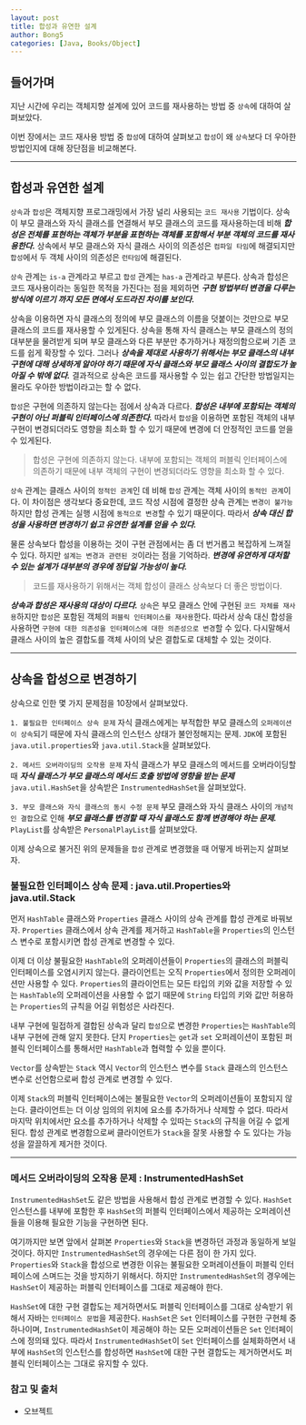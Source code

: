 ```yaml
---
layout: post
title: 합성과 유연한 설계
author: Bong5
categories: [Java, Books/Object]
---
```



## 들어가며

지난 시간에 우리는 객체지향 설계에 있어 코드를 재사용하는 방법 중 `상속`에 대하여 살펴보았다.

이번 장에서는 코드 재사용 방법 중 `합성`에 대하여 살펴보고 `합성`이 왜 `상속`보다 더 우아한 방법인지에 대해 장단점을 비교해본다.

---

## 합성과 유연한 설계

`상속`과 `합성`은 객체지향 프로그래밍에서 가장 널리 사용되는 `코드 재사용` 기법이다. 상속이 부모 클래스와 자식 클래스를 연결해서 부모 클래스의 코드를 재사용하는데 비해 **_합성은 전체를 표현하는 객체가 부분을 표현하는 객체를 포함해서 부분 객체의 코드를 재사용한다._** 상속에서 부모 클래스와 자식 클래스 사이의 의존성은 `컴파일 타임`에 해결되지만 `합성`에서 두 객체 사이의 의존성은 `런타임`에 해결된다.

`상속` 관계는 `is-a` 관계라고 부르고 `합성` 관계는 `has-a` 관계라고 부른다. 상속과 합성은 코드 재사용이라는 동일한 목적을 가진다는 점을 제외하면 **_구현 방법부터 변경을 다루는 방식에 이르기 까지 모든 면에서 도드라진 차이를 보인다._**

상속을 이용하면 자식 클래스의 정의에 부모 클래스의 이름을 덧붙이는 것만으로 부모 클래스의 코드를 재사용할 수 있게된다. 상속을 통해 자식 클래스는 부모 클래스의 정의 대부분을 물려받게 되며 부모 클래스와 다른 부분만 추가하거나 재정의함으로써 기존 코드를 쉽게 확장할 수 있다. 그러나 **_상속을 제대로 사용하기 위해서는 부모 클래스의 내부 구현에 대해 상세하게 알아야 하기 때문에 자식 클래스와 부모 클래스 사이의 결합도가 높아질 수 밖에 없다._** 결과적으로 상속은 코드를 재사용할 수 있는 쉽고 간단한 방법일지는 몰라도 우아한 방법이라고는 할 수 없다.

`합성`은 구현에 의존하지 않는다는 점에서 상속과 다르다. **_합성은 내부에 포함되는 객체의 구현이 아닌 퍼블릭 인터페이스에 의존한다._** 따라서 `합성`을 이용하면 포함된 객체의 내부 구현이 변경되더라도 영향을 최소화 할 수 있기 때문에 변경에 더 안정적인 코드를 얻을 수 있게된다.

> 합성은 구현에 의존하지 않는다. 내부에 포함되는 객체의 퍼블릭 인터페이스에 의존하기 때문에 내부 객체의 구현이 변경되더라도 영향을 최소화 할 수 있다.

`상속` 관계는 클래스 사이의 `정적인 관계`인 데 비해 `합성` 관계는 객체 사이의 `동적인 관계`이다. 이 차이점은 생각보다 중요한데, 코드 작성 시점에 결정한 상속 관계는 `변경이 불가능` 하지만 합성 관계는 실행 시점에 `동적으로 변경`할 수 있기 때문이다. 따라서 **_상속 대신 합성을 사용하면 변경하기 쉽고 유연한 설계를 얻을 수 있다._**

물론 상속보다 합성을 이용하는 것이 구현 관점에서는 좀 더 번거롭고 복잡하게 느껴질 수 있다. 하지만 `설계는 변경과 관련된 것`이라는 점을 기억하라. **_변경에 유연하게 대처할 수 있는 설계가 대부분의 경우에 정답일 가능성이 높다._**

> 코드를 재사용하기 위해서는 객체 합성이 클래스 상속보다 더 좋은 방법이다.

**_상속과 합성은 재사용의 대상이 다르다._** `상속`은 부모 클래스 안에 구현된 `코드 자체를 재사용`하지만 `합성`은 포함된 객체의 `퍼블릭 인터페이스를 재사용`한다. 따라서 상속 대신 합성을 사용하면 `구현에 대한 의존성을 인터페이스에 대한 의존성으로 변경`할 수 있다. 다시말해서 클래스 사이의 높은 결합도를 객체 사이의 낮은 결합도로 대체할 수 있는 것이다.

---

## 상속을 합성으로 변경하기

상속으로 인한 몇 가지 문제점을 10장에서 살펴보았다.

`1. 불필요한 인터페이스 상속 문제`
자식 클래스에게는 부적합한 부모 클래스의 `오퍼레이션이 상속`되기 때문에 자식 클래스의 인스턴스 상태가 불안정해지는 문제. `JDK`에 포함된 `java.util.properties`와 `java.util.Stack`을 살펴보았다.

`2. 메서드 오버라이딩의 오작용 문제`
자식 클래스가 부모 클래스의 메서드를 오버라이딩할 때 **_자식 클래스가 부모 클래스의 메서드 호출 방법에 영향을 받는 문제_** `java.util.HashSet`을 상속받은 `InstrumentedHashSet`을 살펴보았다.

`3. 부모 클래스와 자식 클래스의 동시 수정 문제`
부모 클래스와 자식 클래스 사이의 `개념적인 결합`으로 인해 **_부모 클래스를 변경할 때 자식 클래스도 함께 변경해야 하는 문제._** `PlayList`를 상속받은 `PersonalPlayList`를 살펴보았다.

이제 상속으로 불거진 위의 문제들을 `합성` 관계로 변경했을 때 어떻게 바뀌는지 살펴보자.

### 불필요한 인터페이스 상속 문제 : java.util.Properties와 java.util.Stack

먼저 `HashTable` 클래스와 `Properties` 클래스 사이의 상속 관계를 합성 관계로 바꿔보자. `Properties` 클래스에서 상속 관계를 제거하고 `HashTable`을 `Properties`의 인스턴스 변수로 포함시키면 합성 관계로 변경할 수 있다.

<script src="https://gist.github.com/BongHoLee/da0c267cd92aaf0f8bdf51576a417a4d.js"></script>

이제 더 이상 불필요한 `HashTable`의 오퍼레이션들이 `Properties`의 클래스의 퍼블릭 인터페이스를 오염시키지 않는다. 클라이언트는 오직 `Properties`에서 정의한 오퍼레이션만 사용할 수 있다. `Properties`의 클라이언트는 모든 타입의 키와 값을 저장할 수 있는 `HashTable`의 오퍼레이션을 사용할 수 없기 때문에 `String` 타입의 키와 값만 허용하는 `Properties`의 규칙을 어길 위험성은 사라진다.

내부 구현에 밀접하게 결합된 상속과 달리 `합성`으로 변경한 `Properties`는 `HashTable`의 내부 구현에 관해 알지 못한다. 단지 `Properties`는 `get`과 `set` 오퍼레이션이 포함된 퍼블릭 인터페이스를 통해서만 `HashTable`과 협력할 수 있을 뿐이다.

`Vector`를 상속받는 `Stack` 역시 `Vector`의 인스턴스 변수를 `Stack` 클래스의 인스턴스 변수로 선언함으로써 합성 관계로 변경할 수 있다.

<script src="https://gist.github.com/BongHoLee/36659f3a7179e2d84377428f2e910223.js"></script>

이제 `Stack`의 퍼블릭 인터페이스에는 불필요한 `Vector`의 오퍼레이션들이 포함되지 않는다. 클라이언트는 더 이상 임의의 위치에 요소를 추가하거나 삭제할 수 없다. 따라서 마지막 위치에서만 요소를 추가하거나 삭제할 수 있따는 `Stack`의 규칙을 어길 수 없게 된다. 합성 관계로 변경함으로써 클라이언트가 `Stack`을 잘못 사용할 수 도 있다는 가능성을 깔끌하게 제거한 것이다.

---

### 메서드 오버라이딩의 오작용 문제 : InstrumentedHashSet

`InstrumentedHashSet`도 같은 방법을 사용해서 합성 관계로 변경할 수 있다. `HashSet` 인스턴스를 내부에 포함한 후 `HashSet`의 퍼블릭 인터페이스에서 제공하는 오퍼레이션들을 이용해 필요한 기능을 구현하면 된다.

<script src="https://gist.github.com/BongHoLee/bbc5c6ed892420b3b4193915a11300df.js"></script>

여기까지만 보면 앞에서 살펴본 `Properties`와 `Stack`을 변경하던 과정과 동일하게 보일 것이다. 하지만 `InstrumentedHashSet`의 경우에는 다른 점이 한 가지 있다. `Properties`와 `Stack`을 합성으로 변경한 이유는 불필요한 오퍼레이션들이 퍼블릭 인터페이스에 스며드는 것을 방지하기 위해서다. 하지만 `InstrumentedHashSet`의 경우에는 `HashSet`이 제공하는 퍼블릭 인터페이스를 그대로 제공해야 한다.

`HashSet`에 대한 구현 결합도는 제거하면서도 퍼블릭 인터페이스를 그대로 상속받기 위해서 자바는 `인터페이스 문법`을 제공한다. `HashSet`은 `Set` 인터페이스를 구현한 구현체 중 하나이며, `InstrumentedHashSet`이 제공해야 하는 모든 오퍼레이션들은 `Set` 인터페이스에 정의돼 있다. 따라서 `InstrumentedHashSet`이 `Set` 인터페이스를 실체화하면서 내부에 `HashSet`의 인스턴스를 합성하면 `HashSet`에 대한 구현 결합도는 제거하면서도 퍼블릭 인터페이스는 그대로 유지할 수 있다.








### 참고 및 출처
  - 오브젝트
